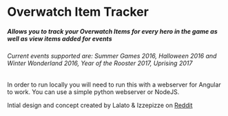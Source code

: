 # Overwatch Item Tracker
##### Allows you to track your Overwatch Items for every hero in the game as well as view items added for events

###### Current events supported are: Summer Games 2016, Halloween 2016 and Winter Wonderland 2016, Year of the Rooster 2017, Uprising 2017

In order to run locally you will need to run this with a webserver for Angular to work. You can use a simple python webserver or NodeJS.

Intial design and concept created by Lalato & Izzepizze on [Reddit](https://www.reddit.com/r/Overwatch/comments/59bo66)
